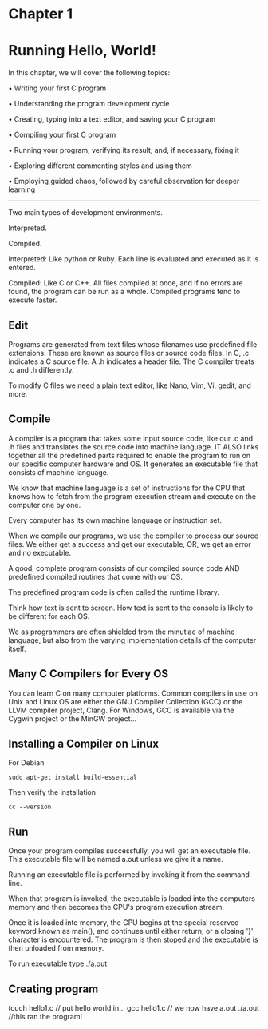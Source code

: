 # Chapter 1
# Running Hello, World!

In this chapter, we will cover the following topics:

• Writing your first C program

• Understanding the program development cycle

• Creating, typing into a text editor, and saving your C program

• Compiling your first C program

• Running your program, verifying its result, and, if necessary, fixing it

• Exploring different commenting styles and using them

• Employing guided chaos, followed by careful observation for deeper learning

-------------------

Two main types of development environments.

Interpreted.

Compiled.

Interpreted: Like python or Ruby. Each line is evaluated and executed as it is
entered.

Compiled: Like C or C++. All files compiled at once, and if no errors are found,
the program can be run as a whole. Compiled programs tend to execute faster.

## Edit
Programs are generated from text files whose filenames use predefined file extensions.
These are known as source files or source code files.
In C, .c indicates a C source file. A .h indicates a header file.
The C compiler treats .c and .h differently.

To modify C files we need a plain text editor, like Nano, Vim, Vi, gedit, and more.

## Compile
A compiler is a program that takes some input source code, like our .c and .h files and translates the source code into machine language. IT ALSO links together all the predefined parts required to enable the program to run on our specific computer hardware and OS. It generates an executable file that consists of machine language.

We know that machine language is a set of instructions for the CPU that knows how to fetch from the program execution stream and execute on the computer one by one.

Every computer has its own machine language or instruction set.

When we compile our programs, we use the compiler to process our source files. We either get a success and get our executable, OR, we get an error and no executable.

A good, complete program consists of our compiled source code AND predefined compiled routines that come with our OS.

The predefined program code is often called the runtime library.

Think how text is sent to screen. How text is sent to the console is likely to be different for each OS.

We as programmers are often shielded from the minutiae of machine language, but also from the varying implementation details of the computer itself.

## Many C Compilers for Every OS

You can learn C on many computer platforms. Common compilers in use on Unix and Linux OS are either the GNU Compiler Collection (GCC) or the LLVM compiler project, Clang. For Windows, GCC is available via the Cygwin project or the MinGW project...

## Installing a Compiler on Linux

For Debian

    sudo apt-get install build-essential

Then verify the installation

    cc --version

## Run

Once your program compiles successfully, you will get an executable file. This executable file will be named a.out unless we give it a name.

Running an executable file is performed by invoking it from the command line.

When that program is invoked, the executable is loaded into the computers memory and then becomes the CPU's program execution stream.

Once it is loaded into memory, the CPU begins at the special reserved keyword known as main(), and continues until either return; or a closing '}' character is encountered. The program is then stoped and the executable is then unloaded from memory.

To run executable type 
./a.out

## Creating program
touch hello1.c
// put hello world in...
gcc hello1.c
// we now have a.out
./a.out
//this ran the program!
